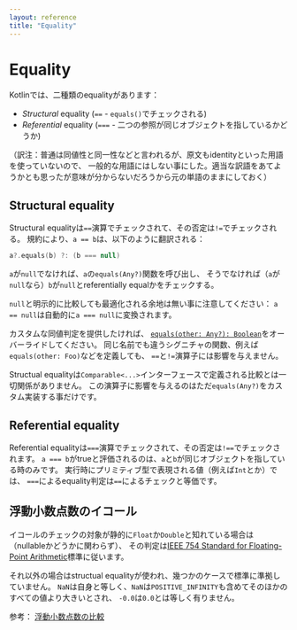 ```yaml
---
layout: reference
title: "Equality"
---
```


# Equality

Kotlinでは、二種類のequalityがあります：

* _Structural_ equality (`==` - `equals()`でチェックされる)
* _Referential_ equality (`===` - 二つの参照が同じオブジェクトを指しているかどうか)

（訳注：普通は同値性と同一性などと言われるが、原文もidentityといった用語を使っていないので、
一般的な用語にはしない事にした。適当な訳語をあてようかとも思ったが意味が分からないだろうから元の単語のままにしておく）

## Structural equality

Structural equalityは`==`演算でチェックされて、その否定は`!=`でチェックされる。
規約により、`a == b`は、以下のように翻訳される：

```kotlin
a?.equals(b) ?: (b === null)
```

`a`が`null`でなければ、`a`の`equals(Any?)`関数を呼び出し、
そうでなければ（`a`が`null`なら）`b`が`null`とreferentially equalかをチェックする。

`null`と明示的に比較しても最適化される余地は無い事に注意してください：
`a == null`は自動的に`a === null`に変換されます。

カスタムな同値判定を提供したければ、
[`equals(other: Any?): Boolean`](https://kotlinlang.org/api/latest/jvm/stdlib/kotlin/-any/equals.html)をオーバーライドしてください。
同じ名前でも違うシグニチャの関数、例えば`equals(other: Foo)`などを定義しても、
`==`と`!=`演算子には影響を与えません。

Structual equalityは`Comparable<...>`インターフェースで定義される比較とは一切関係がありません。
この演算子に影響を与えるのはただ`equals(Any?)`をカスタム実装する事だけです。

## Referential equality

Referential equalityは`===`演算でチェックされて、その否定は`!==`でチェックされます。
`a === b`がtrueと評価されるのは、`a`と`b`が同じオブジェクトを指している時のみです。
実行時にプリミティブ型で表現される値（例えば`Int`とか）では、
`===`によるequality判定は`==`によるチェックと等価です。

## 浮動小数点数のイコール

イコールのチェックの対象が静的に`Float`か`Double`と知れている場合は（nullableかどうかに関わらず）、
その判定は[IEEE 754 Standard for Floating-Point Arithmetic](https://en.wikipedia.org/wiki/IEEE_754)標準に従います。

それ以外の場合はstructual equalityが使われ、幾つかのケースで標準に準拠していません。
`NaN`は自身と等しく、`NaN`は`POSITIVE_INFINITY`も含めてそのほかのすべての値より大きいとされ、
`-0.0`は`0.0`とは等しく有りません。

参考： [浮動小数点数の比較](numbers.md#浮動小数点数の比較)
